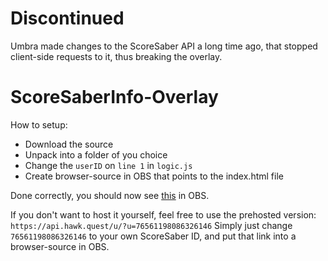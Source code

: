 # Discontinued

Umbra made changes to the ScoreSaber API a long time ago, that stopped client-side requests to it, thus breaking the overlay.

# ScoreSaberInfo-Overlay

How to setup:
- Download the source
- Unpack into a folder of you choice
- Change the `userID` on `line 1` in `logic.js`
- Create browser-source in OBS that points to the index.html file

Done correctly, you should now see [this](https://i.imgur.com/apgxHDa.png) in OBS.

If you don't want to host it yourself, feel free to use the prehosted version: `https://api.hawk.quest/u/?u=76561198086326146`
Simply just change `76561198086326146` to your own ScoreSaber ID, and put that link into a browser-source in OBS.
